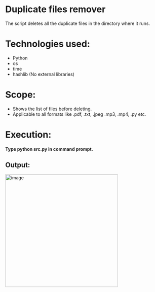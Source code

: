 # Duplicate files remover
The script deletes all the duplicate files in the directory where it runs.

# Technologies used:
* Python
* os
* time
* hashlib (No external libraries)

# Scope:
* Shows the list of files before deleting.
* Applicable to all formats like .pdf, .txt, .jpeg .mp3, .mp4, .py etc.

# Execution:
#### Type python src.py in command prompt.

## Output:

<img width="355" alt="image" src="https://user-images.githubusercontent.com/100423588/163228029-42f99aa0-053e-4dd5-9c10-1c4f2fe880d1.png">







